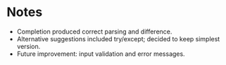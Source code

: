 # Notes
- Completion produced correct parsing and difference.
- Alternative suggestions included try/except; decided to keep simplest version.
- Future improvement: input validation and error messages.
